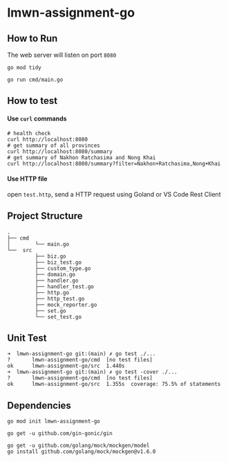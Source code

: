 # lmwn-assignment-go

## How to Run
The web server will listen on port `8080`

```shell
go mod tidy
```

```shell
go run cmd/main.go
```

## How to test

#### Use `curl` commands
```shell
# health check
curl http://localhost:8080
# get summary of all provinces
curl http://localhost:8080/summary
# get summary of Nakhon Ratchasima and Nong Khai
curl http://localhost:8080/summary?filter=Nakhon+Ratchasima,Nong+Khai
```

#### Use HTTP file
open `test.http`, send a HTTP request using Goland or VS Code Rest Client

## Project Structure
```
.
├── cmd
│        └── main.go
└──  src
         ├── biz.go
         ├── biz_test.go
         ├── custom_type.go
         ├── domain.go
         ├── handler.go
         ├── handler_test.go
         ├── http.go
         ├── http_test.go
         ├── mock_reporter.go
         ├── set.go
         └── set_test.go
```

## Unit Test
```
➜  lmwn-assignment-go git:(main) ✗ go test ./...
?       lmwn-assignment-go/cmd  [no test files]
ok      lmwn-assignment-go/src  1.440s
➜  lmwn-assignment-go git:(main) ✗ go test -cover ./...
?       lmwn-assignment-go/cmd  [no test files]
ok      lmwn-assignment-go/src  1.355s  coverage: 75.5% of statements
```

## Dependencies
```shell
go mod init lmwn-assignment-go

go get -u github.com/gin-gonic/gin

go get -u github.com/golang/mock/mockgen/model
go install github.com/golang/mock/mockgen@v1.6.0
```
